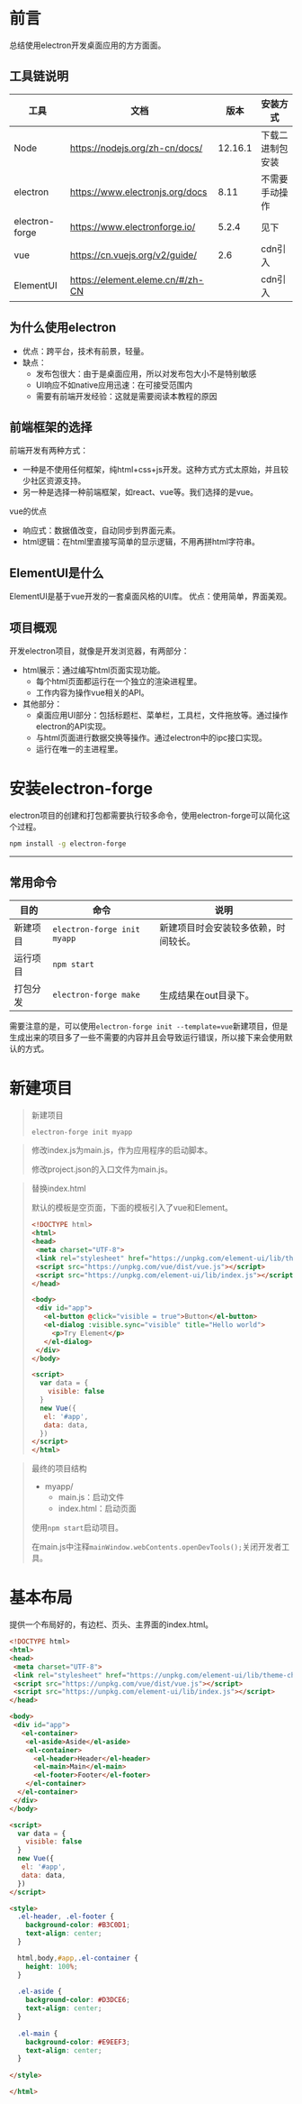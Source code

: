 # 前言

总结使用electron开发桌面应用的方方面面。

## 工具链说明

| 工具           | 文档                             | 版本    | 安装方式         |
| -------------- | -------------------------------- | ------- | ---------------- |
| Node           | https://nodejs.org/zh-cn/docs/   | 12.16.1 | 下载二进制包安装 |
| electron       | https://www.electronjs.org/docs  | 8.11    | 不需要手动操作   |
| electron-forge | https://www.electronforge.io/    | 5.2.4   | 见下             |
| vue            | https://cn.vuejs.org/v2/guide/   | 2.6     | cdn引入          |
| ElementUI      | https://element.eleme.cn/#/zh-CN |         | cdn引入          |

## 为什么使用electron
* 优点：跨平台，技术有前景，轻量。
* 缺点：
  * 发布包很大：由于是桌面应用，所以对发布包大小不是特别敏感
  * UI响应不如native应用迅速：在可接受范围内
  * 需要有前端开发经验：这就是需要阅读本教程的原因

## 前端框架的选择
前端开发有两种方式：

* 一种是不使用任何框架，纯html+css+js开发。这种方式方式太原始，并且较少社区资源支持。
* 另一种是选择一种前端框架，如react、vue等。我们选择的是vue。

vue的优点
* 响应式：数据值改变，自动同步到界面元素。
* html逻辑：在html里直接写简单的显示逻辑，不用再拼html字符串。

## ElementUI是什么
ElementUI是基于vue开发的一套桌面风格的UI库。
优点：使用简单，界面美观。

## 项目概观

开发electron项目，就像是开发浏览器，有两部分：

* html展示：通过编写html页面实现功能。
  * 每个html页面都运行在一个独立的渲染进程里。
  * 工作内容为操作vue相关的API。
* 其他部分：
  * 桌面应用UI部分：包括标题栏、菜单栏，工具栏，文件拖放等。通过操作electron的API实现。
  * 与html页面进行数据交换等操作。通过electron中的ipc接口实现。
  * 运行在唯一的主进程里。

# 安装electron-forge

electron项目的创建和打包都需要执行较多命令，使用electron-forge可以简化这个过程。

```bash
npm install -g electron-forge
```

---

## 常用命令

| 目的     | 命令                        | 说明                                 |
| -------- | --------------------------- | ------------------------------------ |
| 新建项目 | `electron-forge init myapp` | 新建项目时会安装较多依赖，时间较长。 |
| 运行项目 | `npm start`                 |                                      |
| 打包分发 | `electron-forge make`       | 生成结果在out目录下。                |

需要注意的是，可以使用`electron-forge init --template=vue`新建项目，但是生成出来的项目多了一些不需要的内容并且会导致运行错误，所以接下来会使用默认的方式。

# 新建项目

> 新建项目
>
> ```bash
> electron-forge init myapp
> ```

> 修改index.js为main.js，作为应用程序的启动脚本。
>
> 修改project.json的入口文件为main.js。

> 替换index.html
>
> 默认的模板是空页面，下面的模板引入了vue和Element。
>
> ```html
> <!DOCTYPE html>
> <html>
> <head>
>  <meta charset="UTF-8">
>  <link rel="stylesheet" href="https://unpkg.com/element-ui/lib/theme-chalk/index.css">
>  <script src="https://unpkg.com/vue/dist/vue.js"></script>
>  <script src="https://unpkg.com/element-ui/lib/index.js"></script>
> </head>
> 
> <body>
>  <div id="app">
>    <el-button @click="visible = true">Button</el-button>
>    <el-dialog :visible.sync="visible" title="Hello world">
>      <p>Try Element</p>
>    </el-dialog>
>  </div>
> </body>
> 
> <script>
>   var data = {
>     visible: false
>   }
>   new Vue({
>    el: '#app',
>    data: data,
>   })
> </script>
> </html>
> ```

> 最终的项目结构
>
> * myapp/
>   * main.js：启动文件
>   * index.html：启动页面
>
> 使用`npm start`启动项目。
>
> 在main.js中注释`mainWindow.webContents.openDevTools();`关闭开发者工具。

# 基本布局

提供一个布局好的，有边栏、页头、主界面的index.html。

```html
<!DOCTYPE html>
<html>
<head>
 <meta charset="UTF-8">
 <link rel="stylesheet" href="https://unpkg.com/element-ui/lib/theme-chalk/index.css">
 <script src="https://unpkg.com/vue/dist/vue.js"></script>
 <script src="https://unpkg.com/element-ui/lib/index.js"></script>
</head>

<body>
 <div id="app">
   <el-container>
    <el-aside>Aside</el-aside>
    <el-container>
      <el-header>Header</el-header>
      <el-main>Main</el-main>
      <el-footer>Footer</el-footer>
    </el-container>
  </el-container>
 </div>
</body>

<script>
  var data = {
    visible: false
  }
  new Vue({
   el: '#app',
   data: data,
  })
</script>

<style>
  .el-header, .el-footer {
    background-color: #B3C0D1;
    text-align: center;
  }

  html,body,#app,.el-container {
    height: 100%;
  }
  
  .el-aside {
    background-color: #D3DCE6;
    text-align: center;
  }
  
  .el-main {
    background-color: #E9EEF3;
    text-align: center;
  }
  
</style>

</html>
```

